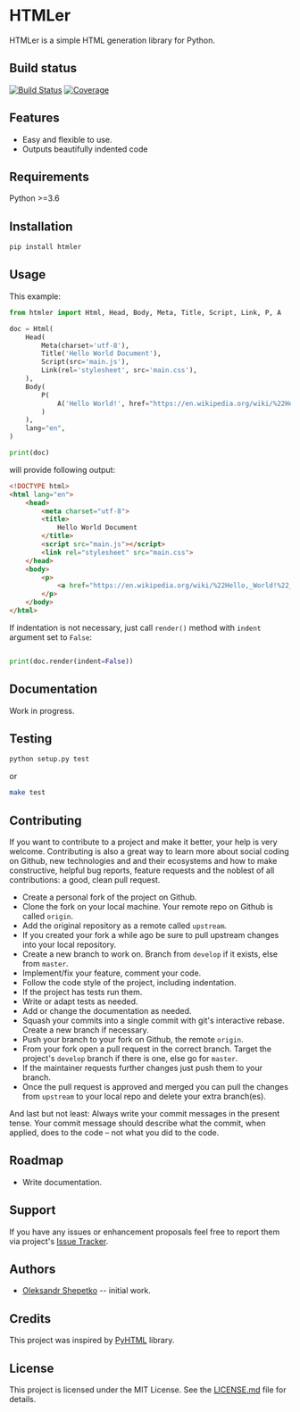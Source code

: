 # HTMLer

HTMLer is a simple HTML generation library for Python.


## Build status

[![Build Status](https://travis-ci.org/ashep/htmler.svg?branch=master)](https://travis-ci.org/ashep/htmler)
[![Coverage](https://codecov.io/gh/ashep/htmler/branch/master/graph/badge.svg)](https://codecov.io/gh/ashep/htmler)


## Features

* Easy and flexible to use.
* Outputs beautifully indented code


## Requirements

Python >=3.6


## Installation

```bash
pip install htmler
```

## Usage

This example:

```python
from htmler import Html, Head, Body, Meta, Title, Script, Link, P, A

doc = Html(
    Head(
        Meta(charset='utf-8'),
        Title('Hello World Document'),
        Script(src='main.js'),
        Link(rel='stylesheet', src='main.css'),
    ),
    Body(
        P(
            A('Hello World!', href="https://en.wikipedia.org/wiki/%22Hello,_World!%22_program")
        )
    ),
    lang="en",
)

print(doc)
```

will provide following output:

```html
<!DOCTYPE html>
<html lang="en">
    <head>
        <meta charset="utf-8">
        <title>
            Hello World Document
        </title>
        <script src="main.js"></script>
        <link rel="stylesheet" src="main.css">
    </head>
    <body>
        <p>
            <a href="https://en.wikipedia.org/wiki/%22Hello,_World!%22_program">Hello World!</a>
        </p>
    </body>
</html>
```

If indentation is not necessary, just call `render()` method with `indent` 
argument set to `False`:

```python

print(doc.render(indent=False))
``` 


## Documentation

Work in progress.


## Testing

```bash
python setup.py test
```

or

```bash
make test
```


## Contributing

If you want to contribute to a project and make it better, your help is very 
welcome. Contributing is also a great way to learn more about social coding on 
Github, new technologies and and their ecosystems and how to make constructive, 
helpful bug reports, feature requests and the noblest of all contributions: 
a good, clean pull request.

- Create a personal fork of the project on Github.
- Clone the fork on your local machine. Your remote repo on Github is called 
  `origin`.
- Add the original repository as a remote called `upstream`.
- If you created your fork a while ago be sure to pull upstream changes into 
  your local repository.
- Create a new branch to work on. Branch from `develop` if it exists, else from 
  `master`.
- Implement/fix your feature, comment your code.
- Follow the code style of the project, including indentation.
- If the project has tests run them.
- Write or adapt tests as needed.
- Add or change the documentation as needed.
- Squash your commits into a single commit with git's interactive rebase. Create 
  a new branch if necessary.
- Push your branch to your fork on Github, the remote `origin`.
- From your fork open a pull request in the correct branch. Target the project's 
  `develop` branch if there is one, else go for `master`.
- If the maintainer requests further changes just push them to your branch. 
- Once the pull request is approved and merged you can pull the changes from 
  `upstream` to your local repo and delete your extra branch(es).

And last but not least: Always write your commit messages in the present tense. 
Your commit message should describe what the commit, when applied, does to the 
code – not what you did to the code.


## Roadmap

* Write documentation.


## Support

If you have any issues or enhancement proposals feel free to report them via 
project's [Issue Tracker](https://github.com/ashep/htmler/issues). 


## Authors

* [Oleksandr Shepetko](https://shepetko.com) -- initial work.


## Credits

This project was inspired by [PyHTML](https://github.com/cenkalti/pyhtml) 
library.


## License

This project is licensed under the MIT License. See the [LICENSE.md](LICENSE.md) 
file for details.
